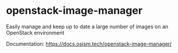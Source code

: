 # openstack-image-manager

Easily manage and keep up to date a large number of images on an OpenStack environment

Documentation: https://docs.osism.tech/openstack-image-manager/
